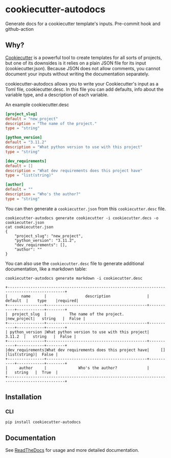 # cookiecutter-autodocs

Generate docs for a cookiecutter template's inputs. Pre-commit hook and github-action

## Why?

[Cookiecutter](https://cookiecutter.readthedocs.io/en/stable/) is a powerful tool to create templates for all sorts of projects, but
one of its downsides is it relies on a plain JSON file for its input (cookiecutter.json). Because JSON does not allow comments, you cannot
document your inputs without writing the documentation separately.

cookiecutter-autodocs allows you to write your Cookiecutter's input as a Toml file, cookiecutter.desc. In this file you can add defaults, info about the variable type,
and a description of each variable.

An example cookiecutter.desc

```toml
[project_slug]
default = "new_project"
description = "The name of the project."
type = "string"

[python_version]
default = "3.11.2"
description = "What python version to use with this project"
type = "string"

[dev_requirements]
default = []
description = "What dev requirements does this project have"
type = "list(string)"

[author]
default = ""
description = "Who's the author?"
type = "string"
```

You can then generate a `cookiecutter.json` from this `cookiecutter.desc` file.

```shell
cookiecutter-autodocs generate cookiecutter -i cookiecutter.decs -o cookiecutter.json
cat cookiecutter.json
{
    "project_slug": "new_project",
    "python_version": "3.11.2",
    "dev_requirements": [],
    "author": ""
}
```

You can also use the `cookiecutter.desc` file to generate additional documentation, like a markdown table:

```shell
cookiecutter-autodocs generate markdown -i cookiecutter.desc
```

```
+-----------------------------------------------------------------------------------------------+
|      name      |                 description                |  default  |    type    |required|
+----------------+--------------------------------------------+-----------+------------+--------+
|  project_slug  |          The name of the project.          |new_project|   string   |  False |
+----------------+--------------------------------------------+-----------+------------+--------+
| python_version |What python version to use with this project|   3.11.2  |   string   |  False |
+----------------+--------------------------------------------+-----------+------------+--------+
|dev_requirements|What dev requirements does this project have|     []    |list(string)|  False |
+----------------+--------------------------------------------+-----------+------------+--------+
|     author     |              Who's the author?             |           |   string   |  True  |
+-----------------------------------------------------------------------------------------------+
```

## Installation

### CLI

```shell
pip install cookiecutter-autodocs
```

## Documentation

See [ReadTheDocs](https://cookiecutter-autodocs.readthedocs.io/en/latest/) for usage and more detailed documentation.
